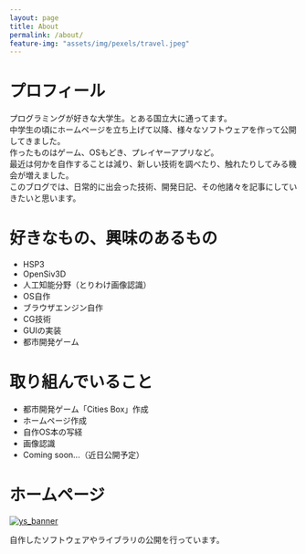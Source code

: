 ```yaml
---
layout: page
title: About
permalink: /about/
feature-img: "assets/img/pexels/travel.jpeg"
---
```


# プロフィール

プログラミングが好きな大学生。とある国立大に通ってます。  
中学生の頃にホームページを立ち上げて以降、様々なソフトウェアを作って公開してきました。  
作ったものはゲーム、OSもどき、プレイヤーアプリなど。  
最近は何かを自作することは減り、新しい技術を調べたり、触れたりしてみる機会が増えました。  
このブログでは、日常的に出会った技術、開発日記、その他諸々を記事にしていきたいと思います。  

# 好きなもの、興味のあるもの

- HSP3
- OpenSiv3D
- 人工知能分野（とりわけ画像認識）
- OS自作
- ブラウザエンジン自作
- CG技術
- GUIの実装
- 都市開発ゲーム

# 取り組んでいること
- 都市開発ゲーム「Cities Box」作成
- ホームページ作成
- 自作OS本の写経
- 画像認識
- Coming soon...（近日公開予定）

# ホームページ

[![ys_banner](../../../assets/img/post/about/ys_banner.png)](https://yotiosoft.com)

自作したソフトウェアやライブラリの公開を行っています。

